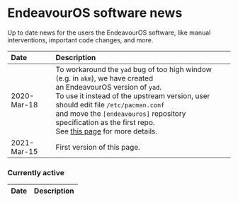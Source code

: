 # EndeavourOS software news
Up to date news for the users the EndeavourOS software, like manual interventions, important code changes, and more.

Date | Description
:--- | :---
2020-Mar-18 | To workaround the `yad` bug of too high window (e.g. in `akm`), we have created<br> an EndeavourOS version of `yad`.<br>To use it instead of the upstream version, user should edit file `/etc/pacman.conf`<br>and move the `[endeavouros]` repository specification as the first repo.<br> See [this page](https://github.com/endeavouros-team/PKGBUILDS/tree/master/yad) for more details.
2021-Mar-15 | First version of this page.

### Currently active

Date | Description
:--- | :---
